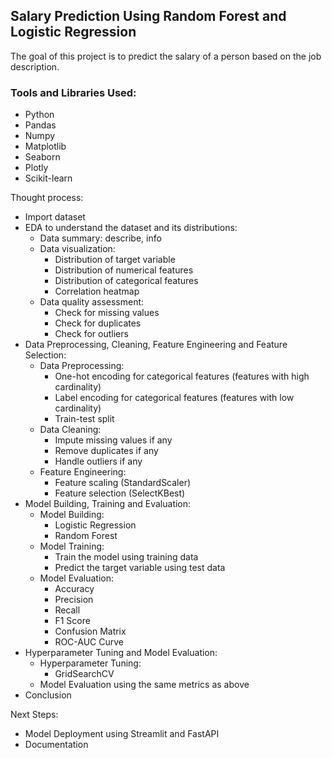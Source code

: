 ## Salary Prediction Using Random Forest and Logistic Regression

The goal of this project is to predict the salary of a person based on the job description.

### Tools and Libraries Used:
- Python
- Pandas
- Numpy
- Matplotlib
- Seaborn
- Plotly
- Scikit-learn


Thought process:
- Import dataset
- EDA to understand the dataset and its distributions:
  - Data summary: describe, info
  - Data visualization: 
    - Distribution of target variable
    - Distribution of numerical features
    - Distribution of categorical features
    - Correlation heatmap
  - Data quality assessment: 
    - Check for missing values
    - Check for duplicates
    - Check for outliers
- Data Preprocessing, Cleaning, Feature Engineering and Feature Selection:
  - Data Preprocessing:
    - One-hot encoding for categorical features (features with high cardinality)
    - Label encoding for categorical features (features with low cardinality)
    - Train-test split
  - Data Cleaning:
    - Impute missing values if any
    - Remove duplicates if any
    - Handle outliers if any
  - Feature Engineering:
    - Feature scaling (StandardScaler)
    - Feature selection (SelectKBest)
- Model Building, Training and Evaluation:
  - Model Building:
    - Logistic Regression
    - Random Forest
  - Model Training:
    - Train the model using training data
    - Predict the target variable using test data
  - Model Evaluation:
    - Accuracy
    - Precision
    - Recall
    - F1 Score
    - Confusion Matrix
    - ROC-AUC Curve
- Hyperparameter Tuning and Model Evaluation:
  - Hyperparameter Tuning:
    - GridSearchCV
  - Model Evaluation using the same metrics as above
- Conclusion

Next Steps:
- Model Deployment using Streamlit and FastAPI
- Documentation